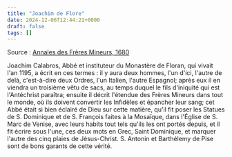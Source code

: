 ```yaml
---
title: "Joachim de Flore"
date: 2024-12-06T12:44:21+0000
draft: false
tags: []
---
```


Source : [Annales des Frères Mineurs, 1680](https://www.google.fr/books/edition/Annales_des_fr%C3%A8res_mineurs/W_JaAAAAQAAJ?hl=en&gbpv=1&dq=annales%20fr%C3%A8res%20Mineur&pg=PA8&printsec=frontcover)

Joachim Calabros, Abbé et instituteur du Monastère de Floran, qui vivait l'an 1195, a écrit en ces termes : il y aura deux hommes, l'un d'ici, l'autre de delà, c'est-à-dire deux Ordres, l'un Italien, l'autre Espagnol; après eux il en viendra un troisième vêtu de sacs, au temps duquel le fils d'iniquité qui est l'Antéchrist paraîtra; ensuite il décrit l'étendue des Frères Mineurs dans tout le monde, où ils doivent convertir les Infidèles et épancher leur sang; cet Abbé était si bien éclairé de Dieu sur cette matière, qu'il fit poser les Statues de S. Dominique et de S. François faites à la Mosaïque, dans l'Église de S. Marc de Venise, avec leurs habits tout tels qu'ils les ont portés depuis, et il fit écrire sous l'une, ces deux mots en Grec, Saint Dominique, et marquer l'autre des cinq plaies de Jésus-Christ. S. Antonin et Barthélemy de Pise sont de bons garants de cette vérité.

